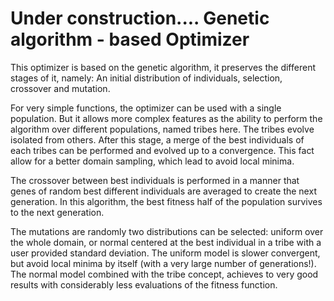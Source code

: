 Under construction....
Genetic algorithm - based Optimizer 
==================================

This optimizer is based on the genetic algorithm, it preserves the different stages of it, namely: An initial distribution of individuals, selection, crossover and mutation.

For very simple functions, the optimizer can be used with a single population. But it allows more complex features as the ability to perform the algorithm over different populations, named tribes here. The tribes evolve isolated from others. After this stage, a merge of the best individuals of each tribes can be performed and evolved up to a convergence. This fact allow for a better domain sampling, which lead to avoid local minima.

The crossover between best individuals is performed in a manner that genes of random best different individuals are averaged to create the next generation. In this algorithm, the best fitness half of the population survives to the next generation.

The mutations are randomly two distributions can be selected: uniform over the whole domain, or normal centered at the best individual in a tribe with a user provided standard deviation. The uniform model is slower convergent, but avoid local minima by itself (with a very large number of generations!). The normal model combined with the tribe concept, achieves to very good results with considerably less evaluations of the fitness function. 

